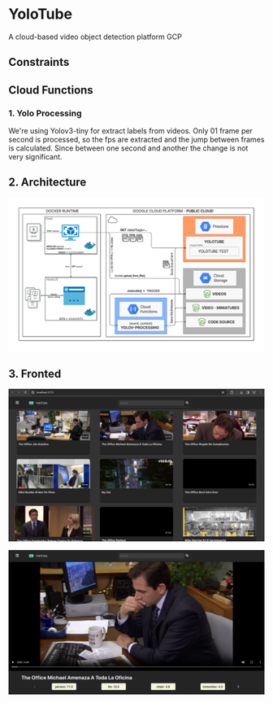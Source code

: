 # YoloTube

A cloud-based video object detection platform GCP 

## Constraints

## Cloud Functions 

### 1. Yolo Processing 

We're using Yolov3-tiny for extract labels from videos.
Only 01 frame per second is processed, so the fps are extracted 
and the jump between frames is calculated. Since between one second 
and another the change is not very significant.

## 2. Architecture

![Design](yolotube.png)

## 3. Fronted

![Main](main-page-yolotube.png)

![Video view](video-page-yolotube.png)
